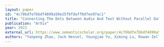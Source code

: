 ```yaml
---
layout: paper
id: "4c70bdfe7bbdf4899a50e25f6fdaff0d7ee97ac1"
title: "Connecting The Dots Between Audio And Text Without Parallel Data Through Visual Knowledge Transfer"
publication: "ArXiv"
year: 2021
external_url: https://www.semanticscholar.org/paper/4c70bdfe7bbdf4899a50e25f6fdaff0d7ee97ac1
authors: "Yanpeng Zhao, Jack Hessel, Youngjae Yu, Ximing Lu, Rowan Zellers, Yejin Choi"
---
```

